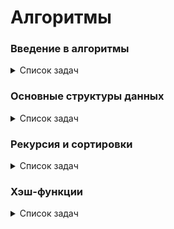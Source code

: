 # Алгоритмы

### Введение в алгоритмы

<details>
<summary>Список задач</summary>

| Задача                                          | Описание                                               |
| ----------------------------------------------- | ------------------------------------------------------ |
| [A. Значения функции](introduction/A.js)        |                                                        |
| [B. Чётные и нечётные числа](introduction/B.js) |                                                        |
| [C. Соседи](introduction/C.js)                  | Возвращает всех соседей элемента **матрицы**           |
| [D. Хаотичность погоды](introduction/D.js)      | Вычисляет длину последовательности                     |
| [E. Самое длинное слово](introduction/E.js)     | Возвращает самое длинное слово в строке                |
| [F. Палиндром](introduction/F.js)               | Проверяет является ли строка палиндромом               |
| [G. Работа из дома](introduction/G.js)          | Переводит целое число из десятичной системы в двоичную |
| [H. Двоичная система](introduction/H.js)        | Складывает две строки в двоичной системе счисления     |
| ...                                             |                                                        |
| [Y. Ближайший ноль](introduction/Y.js)          | Считает расстояния до ближайшего нуля за O(n)          |
| [Z. Ловкость рук](introduction/Z.js)            | Считает сумму элементов в **матрице**                  |

> [_Контест 1_](https://contest.yandex.ru/contest/22449/problems/), [_Контест 2_](https://contest.yandex.ru/contest/22450/problems/)

</details>

### Основные структуры данных

<details>
<summary>Список задач</summary>

| Задача                                                      | Описание                           |
| ----------------------------------------------------------- | ---------------------------------- |
| [B. Список дел](basicDataStructures/B.js)                   |                                    |
| [C. Нелюбимое дело](basicDataStructures/C.js)               |                                    |
| [D. Заботливая мама](basicDataStructures/D.js)              |                                    |
| [E. Всё наоборот](basicDataStructures/E.js)                 |                                    |
| [F. Стек - Max](basicDataStructures/F.js)                   |                                    |
| [H. Скобочная последовательность](basicDataStructures/H.js) |                                    |
| ...                                                         |                                    |
| [Y. Дек](basicDataStructures/Y.js)                          | [README](basicDataStructures/Y.md) |
| [Z. Калькулятор](basicDataStructures/Z.js)                  | [README](basicDataStructures/Z.md) |

</details>

### Рекурсия и сортировки

<details>
<summary>Список задач</summary>

| Задача                                                        | Описание                           |
| ------------------------------------------------------------- | ---------------------------------- |
| [A. Генератор скобок](recursionAndSorting/A.js)               |                                    |
| [B. Комбинации](recursionAndSorting/B.js)                     |                                    |
| [C. Подпоследовательность](recursionAndSorting/C.js)          |                                    |
| [H. Большое число](recursionAndSorting/H.js)                  |                                    |
| [J. Пузырёк](recursionAndSorting/J.js)                        |                                    |
| [K. Сортировка слиянием](recursionAndSorting/J.js)            |                                    |
| [L. Два велосипеда](recursionAndSorting/L.js)                 |                                    |
| [N. Клумбы](recursionAndSorting/N.js)                         |                                    |
| ...                                                           |                                    |
| [Y. Поиск в сломанном массиве](recursionAndSorting/Y.js)      | [README](recursionAndSorting/Y.md) |
| [Z. Эффективная быстрая сортировка](recursionAndSorting/Z.js) | [README](recursionAndSorting/Z.md) |

</details>

### Хэш-функции

<details>
<summary>Список задач</summary>

| Задача                                      | Описание                                                                    |
| ------------------------------------------- | --------------------------------------------------------------------------- |
| [A. Полиномиальный хеш](hashFunctions/A.js) | Считает полиномиальный хеш методом Горнера: ![формула](hashFunctions/A.png) |
| [D. Кружки](hashFunctions/D.js)             |                                                                             |
| [G. Соревнование](hashFunctions/G.js)       | Создает мапу из одинаковых сумм, затем вычисляет максимальную дистанцию     |
| [H. Странное сравнение](hashFunctions/H.js) | Сравнивает набор символов в строке с помощью мапы                           |

> [_Контест 1_](https://contest.yandex.ru/contest/23991/problems/)

</details>
